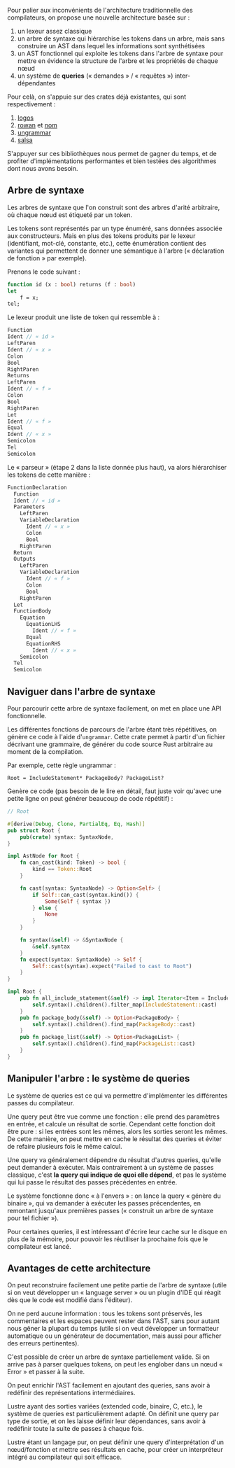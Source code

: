 Pour palier aux inconvénients de l'architecture traditionnelle des compilateurs,
on propose une nouvelle architecture basée sur :

1. un lexeur assez classique
2. un arbre de syntaxe qui hiérarchise les tokens dans un arbre,
  mais sans construire un AST dans lequel les informations sont synthétisées
3. un AST fonctionnel qui exploite les tokens dans l'arbre de syntaxe pour
  mettre en évidence la structure de l'arbre et les propriétés de chaque nœud
4. un système de **queries** (« demandes » / « requêtes ») inter-dépendantes

Pour celà, on s'appuie sur des crates déjà existantes, qui sont respectivement :

1. [logos]
2. [rowan] et [nom]
3. [ungrammar]
4. [salsa]

S'appuyer sur ces bibliothèques nous permet de gagner du temps, et de profiter
d'implémentations performantes et bien testées des algorithmes dont nous avons besoin.

## Arbre de syntaxe

Les arbres de syntaxe que l'on construit sont des arbres d'arité arbitraire,
où chaque nœud est étiqueté par un token.

Les tokens sont représentés par un type énuméré, sans données associée aux constructeurs.
Mais en plus des tokens produits par le lexeur (identifiant, mot-clé, constante, etc.),
cette énumération contient des variantes qui permettent de donner une sémantique à l'arbre
(« déclaration de fonction » par exemple).

Prenons le code suivant :

```ocaml
function id (x : bool) returns (f : bool)
let
    f = x;
tel;
```

Le lexeur produit une liste de token qui ressemble à :

```rust
Function
Ident // « id »
LeftParen
Ident // « x »
Colon
Bool
RightParen
Returns
LeftParen
Ident // « f »
Colon
Bool
RightParen
Let
Ident // « f »
Equal
Ident // « x »
Semicolon
Tel
Semicolon
```

Le « parseur » (étape 2 dans la liste donnée plus haut), va alors hiérarchiser les tokens
de cette manière :

```rust
FunctionDeclaration
  Function
  Ident // « id »
  Parameters
    LeftParen
    VariableDeclaration
      Ident // « x »
      Colon
      Bool
    RightParen
  Return
  Outputs
    LeftParen
    VariableDeclaration
      Ident // « f »
      Colon
      Bool
    RightParen
  Let
  FunctionBody
    Equation
      EquationLHS
        Ident // « f »
      Equal
      EquationRHS
        Ident // « x »
    Semicolon
  Tel
  Semicolon
```

## Naviguer dans l'arbre de syntaxe

Pour parcourir cette arbre de syntaxe facilement, on met en place une API fonctionnelle.

Les différentes fonctions de parcours de l'arbre étant très répétitives, on génère ce code
à l'aide d'`ungrammar`. Cette crate permet à partir d'un fichier décrivant une grammaire,
de générer du code source Rust arbitraire au moment de la compilation.

Par exemple, cette règle ungrammar :

```
Root = IncludeStatement* PackageBody? PackageList?
```

Genère ce code (pas besoin de le lire en détail, faut juste voir qu'avec une petite ligne on peut
générer beaucoup de code répétitif) : 

```rust
// Root

#[derive(Debug, Clone, PartialEq, Eq, Hash)]
pub struct Root {
    pub(crate) syntax: SyntaxNode,
}

impl AstNode for Root {
    fn can_cast(kind: Token) -> bool {
        kind == Token::Root
    }

    fn cast(syntax: SyntaxNode) -> Option<Self> {
        if Self::can_cast(syntax.kind()) {
            Some(Self { syntax })
        } else {
            None
        }
    }

    fn syntax(&self) -> &SyntaxNode {
        &self.syntax
    }
    fn expect(syntax: SyntaxNode) -> Self {
        Self::cast(syntax).expect("Failed to cast to Root")
    }
}

impl Root {
    pub fn all_include_statement(&self) -> impl Iterator<Item = IncludeStatement> {
        self.syntax().children().filter_map(IncludeStatement::cast)
    }
    pub fn package_body(&self) -> Option<PackageBody> {
        self.syntax().children().find_map(PackageBody::cast)
    }
    pub fn package_list(&self) -> Option<PackageList> {
        self.syntax().children().find_map(PackageList::cast)
    }
}
```

## Manipuler l'arbre : le système de queries

Le système de queries est ce qui va permettre d'implémenter les différentes passes
du compilateur.

Une query peut être vue comme une fonction : elle prend des paramètres en entrée,
et calcule un résultat de sortie. Cependant cette fonction doit être pure : si les
entrées sont les mêmes, alors les sorties seront les mêmes. De cette manière, on
peut mettre en cache le résultat des queries et éviter de refaire plusieurs fois
le même calcul.

Une query va généralement dépendre du résultat d'autres queries, qu'elle peut
demander à exécuter. Mais contrairement à un système de passes classique,
c'est **la query qui indique de quoi elle dépend**, et pas le système qui lui
passe le résultat des passes précédentes en entrée.

Le système fonctionne donc « à l'envers » : on lance la query « génère du binaire »,
qui va demander à exécuter les passes précendentes, en remontant jusqu'aux premières passes
(« construit un arbre de syntaxe pour tel fichier »).

Pour certaines queries, il est intéressant d'écrire leur cache sur le disque
en plus de la mémoire, pour pouvoir les réutiliser la prochaine fois que le
compilateur est lancé.

## Avantages de cette architecture

On peut reconstruire facilement une petite partie de l'arbre de syntaxe (utile
si on veut développer un « language server » ou un plugin d'IDE qui réagit dès
que le code est modifié dans l'éditeur).

On ne perd aucune information : tous les tokens sont préservés, les commentaires
et les espaces peuvent rester dans l'AST, sans pour autant nous gêner la plupart
du temps (utile si on veut développer un formatteur automatique ou un générateur
de documentation, mais aussi pour afficher des erreurs pertinentes).

C'est possible de créer un arbre de syntaxe partiellement valide. Si on arrive pas à
parser quelques tokens, on peut les englober dans un nœud « Error » et passer à la suite.

On peut enrichir l'AST facilement en ajoutant des queries, sans avoir à redéfinir
des représentations intermédiaires.

Lustre ayant des sorties variées (extended code, binaire, C, etc.), le système de queries
est particulièrement adapté. On définit une query par type de sortie, et on les laisse
définir leur dépendances, sans avoir à redéfinir toute la suite de passes à chaque fois.

Lustre étant un langage pur, on peut définir une query d'interprétation d'un nœud/fonction
et mettre ses résultats en cache, pour créer un interpréteur intégré au compilateur qui
soit efficace.

[logos]: https://crates.io/crates/logos
[rowan]: https://crates.io/crates/rowan
[nom]: https://crates.io/crates/nom
[ungrammar]: https://crates.io/crates/ungrammar
[salsa]: https://crates.io/crates/salsa